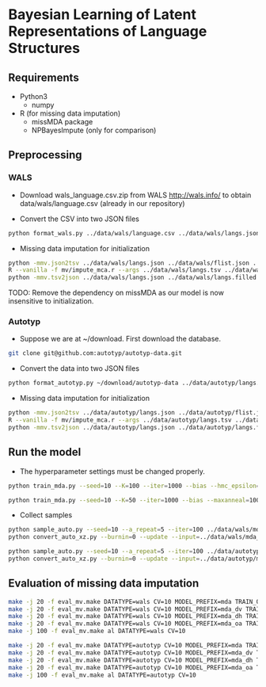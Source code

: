 # Bayesian Learning of Latent Representations of Language Structures

## Requirements

- Python3
  - numpy
- R (for missing data imputation)
  - missMDA package
  - NPBayesImpute (only for comparison)
 
## Preprocessing

### WALS

- Download wals_language.csv.zip from WALS http://wals.info/ to obtain data/wals/language.csv (already in our repository)

- Convert the CSV into two JSON files

```sh
python format_wals.py ../data/wals/language.csv ../data/wals/langs.json ../data/wals/flist.json
```

- Missing data imputation for initialization

```sh
python -mmv.json2tsv ../data/wals/langs.json ../data/wals/flist.json ../data/wals/langs.tsv
R --vanilla -f mv/impute_mca.r --args ../data/wals/langs.tsv ../data/wals/langs.filled.tsv
python -mmv.tsv2json ../data/wals/langs.json ../data/wals/langs.filled.tsv ../data/wals/flist.json ../data/wals/langs.filled.json
```

TODO: Remove the dependency on missMDA as our model is now insensitive to initialization.

### Autotyp

- Suppose we are at ~/download. First download the database.
  
```sh
git clone git@github.com:autotyp/autotyp-data.git
```

- Convert the data into two JSON files

```sh
python format_autotyp.py ~/download/autotyp-data ../data/autotyp/langs.json ../data/autotyp/flist.json
```

- Missing data imputation for initialization

```sh
python -mmv.json2tsv ../data/autotyp/langs.json ../data/autotyp/flist.json ../data/autotyp/langs.tsv
R --vanilla -f mv/impute_mca.r --args ../data/autotyp/langs.tsv ../data/autotyp/langs.filled.tsv
python -mmv.tsv2json ../data/autotyp/langs.json ../data/autotyp/langs.filled.tsv ../data/autotyp/flist.json ../data/autotyp/langs.filled.json
```
 
## Run the model

- The hyperparameter settings must be changed properly.

```sh
python train_mda.py --seed=10 --K=100 --iter=1000 --bias --hmc_epsilon=0.025 --maxanneal=100 --norm_sigma=10.0 --gamma_scale=1.0 --resume_if --output ../data/wals/mda_K100.pkl ../data/wals/langs.filled.json ../data/wals/flist.json
```

```sh
python train_mda.py --seed=10 --K=50 --iter=1000 --bias --maxanneal=100 --norm_sigma=10.0 --gamma_scale=1.0 --resume_if --output ../data/autotyp/mda_K50.pkl ../data/autotyp/langs.filled.json ../data/autotyp/flist.json
```

- Collect samples

```sh
python sample_auto.py --seed=10 --a_repeat=5 --iter=100 ../data/wals/mda_K100.pkl.final - | bzip2 -c > ../data/wals/mda_K100.xz.json.bz2
python convert_auto_xz.py --burnin=0 --update --input=../data/wals/mda_K100.xz.json.bz2 ../data/wals/langs.filled.json ../data/wals/flist.json > ../data/wals/mda_K100.xz.merged.json
```

```sh
python sample_auto.py --seed=10 --a_repeat=5 --iter=100 ../data/autotyp/mda_K50.pkl.final - | bzip2 -c > ../data/autotyp/mda_K50.xz.json.bz2 &
python convert_auto_xz.py --burnin=0 --update --input=../data/autotyp/mda_K50.xz.json.bz2 ../data/autotyp/langs.filled.json ../data/autotyp/flist.json > ../data/autotyp/mda_K50.xz.merged.json
```

## Evaluation of missing data imputation

```sh
make -j 20 -f eval_mv.make DATATYPE=wals CV=10 MODEL_PREFIX=mda TRAIN_OPTS="--maxanneal=100 --iter=500 --bias --hmc_epsilon=0.025 --norm_sigma=10.0 --gamma_scale=1.0 --resume_if" mda
make -j 20 -f eval_mv.make DATATYPE=wals CV=10 MODEL_PREFIX=mda_dv TRAIN_OPTS="--maxanneal=100 --iter=500 --bias --hmc_epsilon=0.025 --norm_sigma=10.0 --gamma_scale=1.0 --resume_if --drop_vs" mda
make -j 20 -f eval_mv.make DATATYPE=wals CV=10 MODEL_PREFIX=mda_dh TRAIN_OPTS="--maxanneal=100 --iter=500 --bias --hmc_epsilon=0.025 --norm_sigma=10.0 --gamma_scale=1.0 --resume_if --drop_hs" mda
make -j 20 -f eval_mv.make DATATYPE=wals CV=10 MODEL_PREFIX=mda_oa TRAIN_OPTS="--maxanneal=100 --iter=500 --bias --hmc_epsilon=0.025 --norm_sigma=10.0 --gamma_scale=1.0 --resume_if --only_alphas" mda
make -j 100 -f eval_mv.make al DATATYPE=wals CV=10
```

```sh
make -j 20 -f eval_mv.make DATATYPE=autotyp CV=10 MODEL_PREFIX=mda TRAIN_OPTS="--maxanneal=100 --iter=500 --bias --norm_sigma=10.0 --gamma_scale=1.0 --resume_if" mda
make -j 20 -f eval_mv.make DATATYPE=autotyp CV=10 MODEL_PREFIX=mda_dv TRAIN_OPTS="--maxanneal=100 --iter=500 --bias --norm_sigma=10.0 --gamma_scale=1.0 --resume_if --drop_vs" mda
make -j 20 -f eval_mv.make DATATYPE=autotyp CV=10 MODEL_PREFIX=mda_dh TRAIN_OPTS="--maxanneal=100 --iter=500 --bias --norm_sigma=10.0 --gamma_scale=1.0 --resume_if --drop_hs" mda
make -j 20 -f eval_mv.make DATATYPE=autotyp CV=10 MODEL_PREFIX=mda_oa TRAIN_OPTS="--maxanneal=100 --iter=500 --bias --norm_sigma=10.0 --gamma_scale=1.0 --resume_if --only_alphas" mda
make -j 100 -f eval_mv.make al DATATYPE=autotyp CV=10
```
